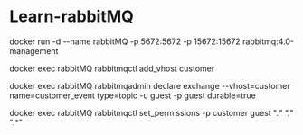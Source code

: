 # Learn-rabbitMQ

docker run -d --name rabbitMQ -p 5672:5672 -p 15672:15672 rabbitmq:4.0-management

<!-- Create vhost -->

docker exec rabbitMQ rabbitmqctl add_vhost customer

<!-- Declare exchange -->

docker exec rabbitMQ rabbitmqadmin declare exchange --vhost=customer name=customer_event type=topic -u guest -p guest durable=true

<!-- Set permission in new vhost -->

docker exec rabbitMQ rabbitmqctl set_permissions -p customer guest "._" "._" ".\*"
